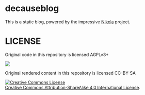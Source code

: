 decauseblog
===

<p>This is a static blog, powered by the impressive <a target=”_blank” href="http://getnikola.com">Nikola</a> project.</p>

LICENSE
===
<p>Original code in this repository is licensed AGPLv3+</p> 
<p><a href="https://www.gnu.org/licenses/agpl.html"><img src="https://www.gnu.org/graphics/agplv3-155x51.png" /></a></p>

<p>Original rendered content in this repository is licensed CC-BY-SA</p>
<p><a rel="license" href="http://creativecommons.org/licenses/by-sa/4.0/"><img alt="Creative Commons License" style="border-width:0" src="https://i.creativecommons.org/l/by-sa/4.0/88x31.png" /></a><br /><a rel="license" href="http://creativecommons.org/licenses/by-sa/4.0/">Creative Commons Attribution-ShareAlike 4.0 International License</a>.
</p>


